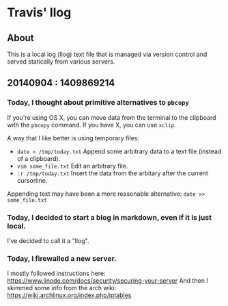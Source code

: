 # Travis' llog

## About
This is a local log (llog) text file that is managed via version control and served statically from various servers.

## 20140904 : 1409869214

### Today, I thought about primitive alternatives to `pbcopy`
If you're using OS X, you can move data from the terminal to the clipboard with 
the `pbcopy` command.  If you have X, you can use `xclip`.

A way that I like better is using temporary files:
- `date > /tmp/today.txt` Append some arbitrary data to a text file (instead of a clipboard).
- `vim some_file.txt` Edit an arbitrary file.
-  `:r /tmp/today.txt` Insert the data from the arbitary after the current cursorline.

Appending text may have been a more reasonable alternative:
`date >> some_file.txt`

### Today, I decided to start a blog in markdown, even if it is just local. 
I've decided to call it a "llog".

### Today, I firewalled a new server.
I mostly followed instructions here: https://www.linode.com/docs/security/securing-your-server
And then I skimmed some info from the arch wiki: https://wiki.archlinux.org/index.php/iptables

